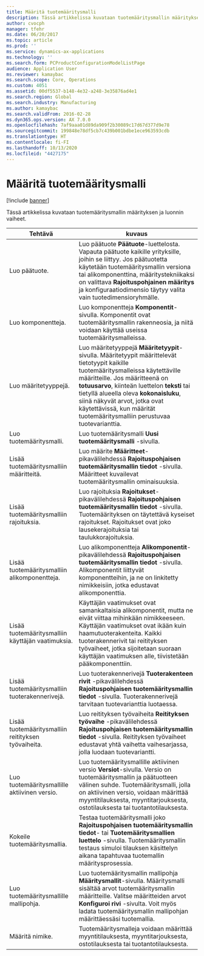 ```yaml
---
title: Määritä tuotemääritysmalli
description: Tässä artikkelissa kuvataan tuotemääritysmallin määrityksen ja luonnin vaiheet.
author: cvocph
manager: tfehr
ms.date: 06/20/2017
ms.topic: article
ms.prod: ''
ms.service: dynamics-ax-applications
ms.technology: ''
ms.search.form: PCProductConfigurationModelListPage
audience: Application User
ms.reviewer: kamaybac
ms.search.scope: Core, Operations
ms.custom: 4051
ms.assetid: 00df5537-b148-4e32-a248-3e35876ad4e1
ms.search.region: Global
ms.search.industry: Manufacturing
ms.author: kamaybac
ms.search.validFrom: 2016-02-28
ms.dyn365.ops.version: AX 7.0.0
ms.openlocfilehash: 7af9aaa01d89da909f2b30089c17d67d377d9e78
ms.sourcegitcommit: 199848e78df5cb7c439b001bdbe1ece963593cdb
ms.translationtype: HT
ms.contentlocale: fi-FI
ms.lasthandoff: 10/13/2020
ms.locfileid: "4427175"
---
```

# <a name="set-up-a-product-configuration-model"></a>Määritä tuotemääritysmalli

[!include [banner](../includes/banner.md)]

Tässä artikkelissa kuvataan tuotemääritysmallin määrityksen ja luonnin vaiheet.

| Tehtävä                                                        | kuvaus                                                                                                                                                                                                                                                                                                                                                                                        |
|-------------------------------------------------------------|----------------------------------------------------------------------------------------------------------------------------------------------------------------------------------------------------------------------------------------------------------------------------------------------------------------------------------------------------------------------------------------------------|
| Luo päätuote.                                    | Luo päätuote **Päätuote**-luettelosta. Vapauta päätuote kaikille yrityksille, joihin se liittyy. Jos päätuotetta käytetään tuotemääritysmallin versiona tai alikomponenttina, määritystekniikaksi on valittava **Rajoituspohjainen määritys** ja konfiguraatiodimensio täytyy valita vain tuotedimensioryhmälle. |
| Luo komponentteja.                                          | Luo komponentteja **Komponentit**-sivulla. Komponentit ovat tuotemääritysmallin rakenneosia, ja niitä voidaan käyttää useissa tuotemääritysmalleissa.                                                                                                                                                                                                                      |
| Luo määritetyyppejä.                                     | Luo määritetyyppejä **Määritetyypit**-sivulla. Määritetyypit määrittelevät tietotyypit kaikille tuotemääritysmalleissa käytettäville määritteille. Jos määritteenä on **totuusarvo**, kiinteän luettelon **teksti** tai tietyllä alueella oleva **kokonaisluku**, siinä näkyvät arvot, jotka ovat käytettävissä, kun määrität tuotemääritysmalliin perustuvaa tuotevarianttia.       |
| Luo tuotemääritysmalli.                       | Luo tuotemääritysmalli **Uusi tuotemääritysmalli** -sivulla.                                                                                                                                                                                                                                                                                                              |
| Lisää tuotemääritysmalliin määritteitä.            | Luo määrite **Määritteet**-pikavälilehdessä **Rajoituspohjaisen tuotemääritysmallin tiedot** -sivulla. Määritteet kuvailevat tuotemääritysmallin ominaisuuksia.                                                                                                                                                                                                       |
| Lisää tuotemääritysmalliin rajoituksia.           | Luo rajoituksia **Rajoitukset**-pikavälilehdessä **Rajoituspohjaisen tuotemääritysmallin tiedot** -sivulla. Tuotemäärityksen on täytettävä kyseiset rajoitukset. Rajoitukset ovat joko lausekerajoituksia tai taulukkorajoituksia.                                                                                                                                 |
| Lisää tuotemääritysmalliin alikomponentteja.         | Luo alikomponentteja **Alikomponentit**-pikavälilehdessä **Rajoituspohjaisen tuotemääritysmallin tiedot** -sivulla. Alikomponentit liittyvät komponentteihin, ja ne on linkitetty nimikkeisiin, jotka edustavat alikomponenttia.                                                                                                                                                                       |
| Lisää tuotemääritysmalliin käyttäjän vaatimuksia.     | Käyttäjän vaatimukset ovat samankaltaisia alikomponentit, mutta ne eivät viittaa mihinkään nimikkeeseen. Käyttäjän vaatimukset ovat ikään kuin haamutuoterakenteita. Kaikki tuoterakennerivit tai reitityksen työvaiheet, jotka sijoitetaan suoraan käyttäjän vaatimuksen alle, tiivistetään pääkomponenttiin.                                                                                                                       |
| Lisää tuotemääritysmalliin tuoterakennerivejä.             | Luo tuoterakennerivejä **Tuoterakenteen rivit** -pikavälilehdessä **Rajoituspohjaisen tuotemääritysmallin tiedot** -sivulla. Tuoterakennerivejä tarvitaan tuotevarianttia luotaessa.                                                                                                                                                                                                 |
| Lisää tuotemääritysmalliin reitityksen työvaiheita.      | Luo reitityksen työvaiheita **Reitityksen työvaihe** -pikavälilehdessä **Rajoituspohjaisen tuotemääritysmallin tiedot** -sivulla. Reitityksen työvaiheet edustavat yhtä vaihetta vaihesarjassa, jolla luodaan tuotevariantti.                                                                                                                                                    |
| Luo tuotemääritysmallille aktiivinen versio. | Luo tuotemääritysmallille aktiivinen versio **Versiot**-sivulla. Versio on tuotemääritysmallin ja päätuotteen välinen suhde. Tuotemääritysmalli, jolla on aktiivinen versio, voidaan määrittää myyntitilauksesta, myyntitarjouksesta, ostotilauksesta tai tuotantotilauksesta.                                                               |
| Kokeile tuotemääritysmallia.                         | Testaa tuotemääritysmalli joko **Rajoituspohjaisen tuotemääritysmallin tiedot**- tai **Tuotemääritysmallien luettelo** -sivulla. Tuotemääritysmallin testaus simuloi tilauksen käsittelyn aikana tapahtuvaa tuotemallin määritysprosessia.                                                                                                |
| Luo tuotemääritysmallille mallipohja.                | Luo tuotemääritysmallin mallipohja **Määritysmallit**-sivulla. Määritysmalli sisältää arvot tuotemääritysmallin määritteille. Valitse määritteiden arvot **Konfiguroi rivi** -sivulta. Voit myös ladata tuotemääritysmallin mallipohjan määrittäessäsi tuotemallia.                                                   |
| Määritä nimike.                                          | Tuotemääritysmalleja voidaan määrittää myyntitilauksesta, myyntitarjouksesta, ostotilauksesta tai tuotantotilauksesta.                                                                                                                                                                                                                                                                           |





